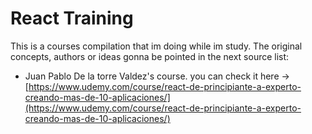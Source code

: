 # React Training

This is a courses compilation that im doing  while im study.
The original concepts, authors or ideas gonna be pointed in the next source list:

- Juan Pablo De la torre Valdez's course.
you can check it here -> [https://www.udemy.com/course/react-de-principiante-a-experto-creando-mas-de-10-aplicaciones/](https://www.udemy.com/course/react-de-principiante-a-experto-creando-mas-de-10-aplicaciones/)